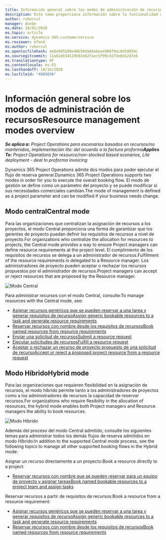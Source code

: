 ```yaml
---
title: Información general sobre los modos de administración de recursos
description: Este tema proporciona información sobre la funcionalidad de gestión de recursos en las Dynamics 365 Project Operations.
author: ruhercul
manager: Annbe
ms.date: 10/01/2020
ms.topic: article
ms.service: dynamics-365-customerservice
ms.reviewer: kfend
ms.author: ruhercul
ms.openlocfilehash: 4a8e605109e48b50da68abeee989f8ac8d3d659c
ms.sourcegitcommit: 11a61db54119503e82faec5f99c4273e8d1247e5
ms.translationtype: HT
ms.contentlocale: es-ES
ms.lasthandoff: 10/16/2020
ms.locfileid: "4085036"
---
```

# <a name="resource-management-modes-overview"></a><span data-ttu-id="463da-103">Información general sobre los modos de administración de recursos</span><span class="sxs-lookup"><span data-stu-id="463da-103">Resource management modes overview</span></span>

<span data-ttu-id="463da-104">_**Se aplica a:** Project Operations para escenarios basados en recursos/no mantenidos, implementación lite: del acuerdo a la factura proforma_</span><span class="sxs-lookup"><span data-stu-id="463da-104">_**Applies To:** Project Operations for resource/non-stocked based scenarios, Lite deployment - deal to proforma invoicing_</span></span>


<span data-ttu-id="463da-105">Dynamics 365 Project Operations admite dos modos para poder ejecutar el flujo de reserva general.</span><span class="sxs-lookup"><span data-stu-id="463da-105">Dynamics 365 Project Operations supports two modes in order for you to execute the overall booking flow.</span></span> <span data-ttu-id="463da-106">El modo de gestión se define como un parámetro del proyecto y se puede modificar si sus necesidades comerciales cambian.</span><span class="sxs-lookup"><span data-stu-id="463da-106">The mode of management is defined as a project parameter and can be modified if your business needs change.</span></span>    

## <a name="central-mode"></a><span data-ttu-id="463da-107">Modo central</span><span class="sxs-lookup"><span data-stu-id="463da-107">Central mode</span></span>
<span data-ttu-id="463da-108">Para las organizaciones que centralizan la asignación de recursos a los proyectos, el modo Central proporciona una forma de garantizar que los gerentes de proyecto puedan definir los requisitos de recursos a nivel de proyecto.</span><span class="sxs-lookup"><span data-stu-id="463da-108">For organizations who centralize the allocation for resources to projects, the Central mode provides a way to ensure Project managers can define resource requirements at the project level.</span></span> <span data-ttu-id="463da-109">El cumplimiento de los requisitos de recursos se delega a un administrador de recursos.</span><span class="sxs-lookup"><span data-stu-id="463da-109">Fulfillment of the resource requirements is delegated to a Resource manager.</span></span> <span data-ttu-id="463da-110">Los administradores de proyecto pueden aceptar o rechazar los recursos propuestos por el administrador de recursos.</span><span class="sxs-lookup"><span data-stu-id="463da-110">Project managers can accept or reject resources that are proposed by the Resource manager.</span></span>

![Modo Central](./media/resource-management-central.png)

<span data-ttu-id="463da-112">Para administrar recursos con el modo Central, consulte:</span><span class="sxs-lookup"><span data-stu-id="463da-112">To manage resources with the Central mode, see:</span></span>

- [<span data-ttu-id="463da-113">Asignar recursos genéricos que se pueden reservar a una tarea y generar requisitos de recurso</span><span class="sxs-lookup"><span data-stu-id="463da-113">Assign generic bookable resources to a task and generate resource requirements</span></span>](https://docs.microsoft.com/dynamics365/project-service/assign-generic-bookable-resource)
- [<span data-ttu-id="463da-114">Reservar recursos con nombre desde los requisitos de recursos</span><span class="sxs-lookup"><span data-stu-id="463da-114">Book named resources from resource requirements</span></span>](https://docs.microsoft.com/dynamics365/project-service/book-named-resource)
- [<span data-ttu-id="463da-115">Enviar una solicitud de recursos</span><span class="sxs-lookup"><span data-stu-id="463da-115">Submit a resource request</span></span>](https://docs.microsoft.com/dynamics365/project-service/submit-resource-request)
- [<span data-ttu-id="463da-116">Ejecutar solicitudes de recursos</span><span class="sxs-lookup"><span data-stu-id="463da-116">Fulfill a resource request</span></span>](https://docs.microsoft.com/dynamics365/project-service/resource-management-fulfill-requests)
- [<span data-ttu-id="463da-117">Aceptar o rechazar un recurso de proyecto propuesto de una solicitud de recurso</span><span class="sxs-lookup"><span data-stu-id="463da-117">Accept or reject a proposed project resource from a resource request</span></span>](https://docs.microsoft.com/dynamics365/project-service/accept-reject-proposed-resource)

## <a name="hybrid-mode"></a><span data-ttu-id="463da-118">Modo Híbrido</span><span class="sxs-lookup"><span data-stu-id="463da-118">Hybrid mode</span></span>
<span data-ttu-id="463da-119">Para las organizaciones que requieren flexibilidad en la asignación de recursos, el modo híbrido permite tanto a los administradores de proyectos como a los administradores de recursos la capacidad de reservar recursos.</span><span class="sxs-lookup"><span data-stu-id="463da-119">For organizations who require flexibility in the allocation of resources, the hybrid mode enables both Project managers and Resource managers the ability to book resources.</span></span>

![Modo Híbrido](./media/resource-management-hybrid.png)

<span data-ttu-id="463da-121">Además del proceso del modo Central admitido, consulte los siguientes temas para administrar todos los demás flujos de reserva admitidos en modo Híbrido:</span><span class="sxs-lookup"><span data-stu-id="463da-121">In addition to the supported Central mode process, see the following topics to manage all other supported booking flows in the Hybrid mode:</span></span>

<span data-ttu-id="463da-122">Asignar un recurso directamente a un proyecto:</span><span class="sxs-lookup"><span data-stu-id="463da-122">Book a resource directly to a project:</span></span>
- [<span data-ttu-id="463da-123">Reservar recursos con nombre que se pueden reservar para un equipo de proyecto y asignar tareas</span><span class="sxs-lookup"><span data-stu-id="463da-123">Book named bookable resources to a project team and assign tasks</span></span>](https://docs.microsoft.com/dynamics365/project-service/assign-named-bookable-resource)

<span data-ttu-id="463da-124">Reservar recursos a partir de requisitos de recursos:</span><span class="sxs-lookup"><span data-stu-id="463da-124">Book a resource from a resource requirement:</span></span>
- [<span data-ttu-id="463da-125">Asignar recursos genéricos que se pueden reservar a una tarea y generar requisitos de recurso</span><span class="sxs-lookup"><span data-stu-id="463da-125">Assign generic bookable resources to a task and generate resource requirements</span></span>](https://docs.microsoft.com/dynamics365/project-service/assign-generic-bookable-resource)
- [<span data-ttu-id="463da-126">Reservar recursos con nombre desde los requisitos de recursos</span><span class="sxs-lookup"><span data-stu-id="463da-126">Book named resources from resource requirements</span></span>](https://docs.microsoft.com/dynamics365/project-service/book-named-resource)
